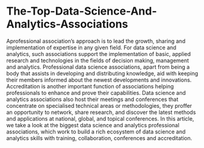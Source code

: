 # The-Top-Data-Science-And-Analytics-Associations
Aprofessional association’s approach is to lead the growth, sharing and implementation of expertise in any given field. For data science and analytics, such associations support the implementation of basic, applied research and technologies in the fields of decision making, management and analytics.  Professional data science associations, apart from being a body that assists in developing and distributing knowledge, aid with keeping their members informed about the newest developments and innovations. Accreditation is another important function of associations helping professionals to enhance and prove their capabilities.   Data science and analytics associations also host their meetings and conferences that concentrate on specialised technical areas or methodologies, they proffer an opportunity to network, share research, and discover the latest methods and applications at national, global, and topical conferences. In this article, we take a look at the biggest data science and analytics professional associations, which work to build a rich ecosystem of data science and analytics skills with training, collaboration, conferences and accreditation. 
